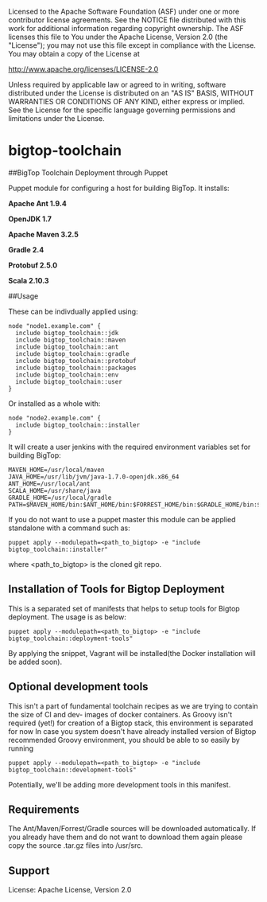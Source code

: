 Licensed to the Apache Software Foundation (ASF) under one or more
contributor license agreements. See the NOTICE file distributed with
this work for additional information regarding copyright ownership.
The ASF licenses this file to You under the Apache License, Version 2.0
(the "License"); you may not use this file except in compliance with
the License. You may obtain a copy of the License at

http://www.apache.org/licenses/LICENSE-2.0

Unless required by applicable law or agreed to in writing, software
distributed under the License is distributed on an "AS IS" BASIS,
WITHOUT WARRANTIES OR CONDITIONS OF ANY KIND, either express or implied.
See the License for the specific language governing permissions and
limitations under the License.

bigtop-toolchain
===============

##BigTop Toolchain Deployment through Puppet

Puppet module for configuring a host for building BigTop. It installs:

**Apache Ant 1.9.4**

**OpenJDK 1.7**

**Apache Maven 3.2.5**

**Gradle 2.4**

**Protobuf 2.5.0**

**Scala 2.10.3**

##Usage

These can be indivdually applied using:


	node "node1.example.com" {
	  include bigtop_toolchain::jdk
	  include bigtop_toolchain::maven
	  include bigtop_toolchain::ant
	  include bigtop_toolchain::gradle
	  include bigtop_toolchain::protobuf
	  include bigtop_toolchain::packages
	  include bigtop_toolchain::env
	  include bigtop_toolchain::user
	}

Or installed as a whole with:

	node "node2.example.com" {
	  include bigtop_toolchain::installer
	}

It will create a user jenkins with the required  environment variables set for
building BigTop:
```
MAVEN_HOME=/usr/local/maven
JAVA_HOME=/usr/lib/jvm/java-1.7.0-openjdk.x86_64
ANT_HOME=/usr/local/ant
SCALA_HOME=/usr/share/java
GRADLE_HOME=/usr/local/gradle
PATH=$MAVEN_HOME/bin:$ANT_HOME/bin:$FORREST_HOME/bin:$GRADLE_HOME/bin:$PATH
```

If you do not want to use a puppet master this module can be applied
standalone with a command such as:

	puppet apply --modulepath=<path_to_bigtop> -e "include bigtop_toolchain::installer"
	
where <path_to_bigtop> is the cloned git repo.

## Installation of Tools for Bigtop Deployment

This is a separated set of manifests that helps to setup tools for Bigtop deployment.
The usage is as below:

	puppet apply --modulepath=<path_to_bigtop> -e "include bigtop_toolchain::deployment-tools"

By applying the snippet, Vagrant will be installed(the Docker installation will be added soon).

## Optional development tools

This isn't a part of fundamental toolchain recipes as we are trying to contain the size of CI and dev-
images of docker containers.
As Groovy isn't required (yet!) for creation of a Bigtop stack, this environment is separated for now
In case you system doesn't have already installed version of Bigtop recommended Groovy environment,
you should be able to so easily by running

	puppet apply --modulepath=<path_to_bigtop> -e "include bigtop_toolchain::development-tools"

Potentially, we'll be adding more development tools in this manifest.

## Requirements

The Ant/Maven/Forrest/Gradle sources will be downloaded automatically. If you already
have them and do not want to download them again please copy the source
.tar.gz files into /usr/src.

## Support

License: Apache License, Version 2.0

